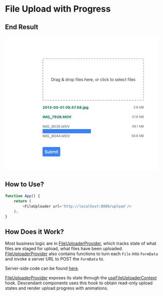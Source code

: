 # File Upload with Progress

## End Result

![img.png](img.png)

## How to Use?

```js
function App() {
    return (
        <FileUploader url='http://localhost:8080/upload'/>
    );
}
```

## How Does it Work?

Most business logic are in [FileUploaderProvider](src/FileUploader/FileUploaderProvider.tsx), which tracks
state of what files are staged for upload, what files have been uploaded. [FileUploaderProvider](src/FileUploader/FileUploaderProvider.tsx) also
contains functions to turn each `File` into `FormData` and invoke a server URL to POST the `FormData` to.

Server-side code can be found [here](https://github.com/erfangc/upload-with-progress-server).

[FileUploaderProvider](src/FileUploader/FileUploaderProvider.tsx) exposes its state through the [useFileUploaderContext](src/FileUploader/hooks/useFileUploaderContext.ts)
hook. Descendant components uses this hook to obtain read-only upload states and render upload progress with animations.